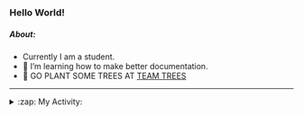 ### Hello World!

##### About:
- Currently I am a student.
- 🌱 I’m learning how to make better documentation.
- 🌱 GO PLANT SOME TREES AT [TEAM TREES](https://teamtrees.org/)

---
<details>
  <summary>:zap: My Activity:</summary>
  
<!--START_SECTION:waka-->
![Code Time](http://img.shields.io/badge/Code%20Time-1%2C114%20hrs%2027%20mins-blue)

**I'm a Night 🦉** 

```text
🌞 Morning                1395 commits        ██░░░░░░░░░░░░░░░░░░░░░░░   09.18 % 
🌆 Daytime                5271 commits        █████████░░░░░░░░░░░░░░░░   34.68 % 
🌃 Evening                4354 commits        ███████░░░░░░░░░░░░░░░░░░   28.65 % 
🌙 Night                  4179 commits        ███████░░░░░░░░░░░░░░░░░░   27.50 % 
```
📅 **I'm Most Productive on Wednesday** 

```text
Monday                   2302 commits        ████░░░░░░░░░░░░░░░░░░░░░   15.15 % 
Tuesday                  1835 commits        ███░░░░░░░░░░░░░░░░░░░░░░   12.07 % 
Wednesday                3618 commits        ██████░░░░░░░░░░░░░░░░░░░   23.80 % 
Thursday                 1894 commits        ███░░░░░░░░░░░░░░░░░░░░░░   12.46 % 
Friday                   1516 commits        ██░░░░░░░░░░░░░░░░░░░░░░░   09.97 % 
Saturday                 1380 commits        ██░░░░░░░░░░░░░░░░░░░░░░░   09.08 % 
Sunday                   2654 commits        ████░░░░░░░░░░░░░░░░░░░░░   17.46 % 
```


📊 **This Week I Spent My Time On** 

```text
🔥 Editors: 
VS Code                  5 hrs 42 mins       █████████████████████████   100.00 % 

🐱‍💻 Projects: 
praise                   4 hrs 25 mins       ███████████████████░░░░░░   77.70 % 
CSF22                    1 hr 16 mins        ██████░░░░░░░░░░░░░░░░░░░   22.23 % 
ai                       0 secs              ░░░░░░░░░░░░░░░░░░░░░░░░░   00.08 % 
```


 Last Updated on 25/04/2023 02:22:07 UTC
<!--END_SECTION:waka-->
</details>
